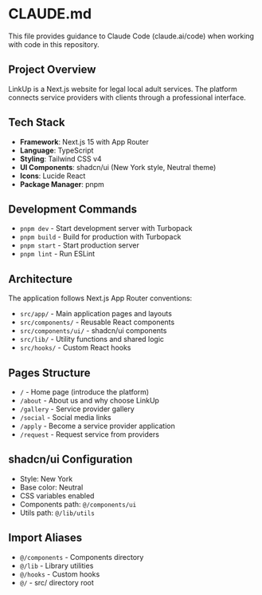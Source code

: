 # CLAUDE.md

This file provides guidance to Claude Code (claude.ai/code) when working with code in this repository.

## Project Overview
LinkUp is a Next.js website for legal local adult services. The platform connects service providers with clients through a professional interface.

## Tech Stack
- **Framework**: Next.js 15 with App Router
- **Language**: TypeScript
- **Styling**: Tailwind CSS v4
- **UI Components**: shadcn/ui (New York style, Neutral theme)
- **Icons**: Lucide React
- **Package Manager**: pnpm

## Development Commands
- `pnpm dev` - Start development server with Turbopack
- `pnpm build` - Build for production with Turbopack  
- `pnpm start` - Start production server
- `pnpm lint` - Run ESLint

## Architecture
The application follows Next.js App Router conventions:
- `src/app/` - Main application pages and layouts
- `src/components/` - Reusable React components
- `src/components/ui/` - shadcn/ui components
- `src/lib/` - Utility functions and shared logic
- `src/hooks/` - Custom React hooks

## Pages Structure
- `/` - Home page (introduce the platform)
- `/about` - About us and why choose LinkUp
- `/gallery` - Service provider gallery
- `/social` - Social media links
- `/apply` - Become a service provider application
- `/request` - Request service from providers

## shadcn/ui Configuration
- Style: New York
- Base color: Neutral
- CSS variables enabled
- Components path: `@/components/ui`
- Utils path: `@/lib/utils`

## Import Aliases
- `@/components` - Components directory
- `@/lib` - Library utilities
- `@/hooks` - Custom hooks
- `@/` - src/ directory root